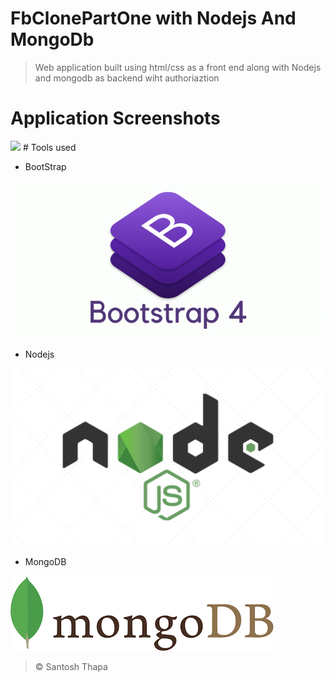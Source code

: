 # FbClonePartOne with Nodejs And MongoDb
> Web application built using html/css as a front end along with Nodejs and mongodb as backend wiht authoriaztion

# Application Screenshots
<img src="fg.png"/>
# Tools used

* BootStrap
<img src="bootstrap.png"/>

* Nodejs
<img src="node.png"/>

* MongoDB
<img src="mongo.png"/>

> ©️ Santosh Thapa



